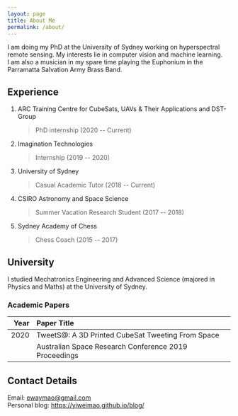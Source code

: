 ```yaml
---
layout: page
title: About Me
permalink: /about/
---
```



I am doing my PhD at the University of Sydney working on hyperspectral remote sensing. My interests lie in computer vision and machine learning. <br>
I am also a musician in my spare time playing the Euphonium in the Parramatta Salvation Army Brass Band. 

## Experience
1. ARC Training Centre for CubeSats, UAVs & Their Applications and DST-Group<br>
    > PhD internship (2020 -- Current)
2. Imagination Technologies<br>
    > Internship (2019 -- 2020)
3. University of Sydney<br>
    > Casual Academic Tutor (2018 -- Current)
4. CSIRO Astronomy and Space Science<br>
    > Summer Vacation Research Student (2017 -- 2018)
5. Sydney Academy of Chess<br>
    > Chess Coach (2015 -- 2017)

## University
I studied Mechatronics Engineering and Advanced Science (majored in Physics and Maths) at the University of Sydney. 


### Academic Papers


| Year | Paper Title |
| -: | :- |
| 2020 | TweetS@: A 3D Printed CubeSat Tweeting From Space |
|   | Australian Space Research Conference 2019 Proceedings |



## Contact Details
Email: <ewaymao@gmail.com><br>
Personal blog: <https://yiweimao.github.io/blog/>
